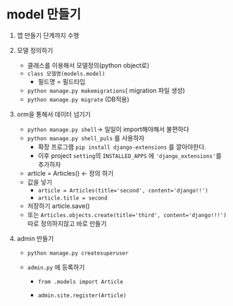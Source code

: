 # model 만들기

1. 앱 만들기 단계까지 수행
2. 모델 정의하기
   - 클래스를 이용해서 모델정의(python object로)
   - `class 모델명(models.model)`
     - 필드명 = 필드타입 
   - `python manage.py makemigrations`( migration 파일 생성)
   - `python manage.py migrate` (DB적용)
3. orm을 통해서 데이터 넘기기
   - `python manage.py shell`-> 일일이 import해야해서 불편하다
   - `python manage.py shell_puls` 를 사용하자
     - 확장 프로그램 `pip install django-extensions` 를 깔아야한다.
     - 이후 project `setting`의  `INSTALLED_APPS` 에 `'django_extensions'`를 추가하자
   - article = Articles() <- 정의 하기
   - 값을 넣기
     - `article = Articles(title='second', content='django!!')`
     - `article.title = second`
   - 저장하기 article.save()
   - 또는 `Articles.objects.create(title='third', content='django!!!')` 따로 정의하지않고 바로 만들기

4. admin 만들기

   - `python manage.py createsuperuser`

   - `admin.py` 에 등록하기

     - `from .models import Article`

     - `admin.site.register(Article)`

       